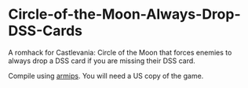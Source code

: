 # Circle-of-the-Moon-Always-Drop-DSS-Cards
A romhack for Castlevania: Circle of the Moon that forces enemies to always drop a DSS card if you are missing their DSS card.

Compile using [armips](https://github.com/Kingcom/armips). You will need a US copy of the game.
